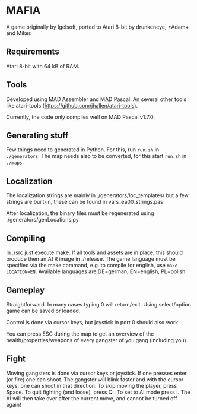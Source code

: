 # MAFIA

A game originally by Igelsoft, ported to Atari 8-bit by drunkeneye, +Adam+ and Miker.



## Requirements

Atari 8-bit with 64 kB of RAM.


## Tools

Developed using MAD Assembler and MAD Pascal.
An several other tools like atari-tools (https://github.com/jhallen/atari-tools).

Currently, the code only compiles well on MAD Pascal v1.7.0.



## Generating stuff

Few things need to generated in Python.  For this, run ```run.sh```
in ```./generators```.  The map needs also to be converted,
for this start ```run.sh``` in ```./maps```.


## Localization

The localization strings are mainly in ./generators/loc_templates/
but a few strings are built-in, these can be found in vars_ea00_strings.pas 

After localization, the binary files must be regenerated using
./generators/genLocations.py


## Compiling 

In ./src just execute make. If all tools and assets are in place,
this should produce then an ATR image in ./release.
The game language must be specified via the make command,
e.g. to compile for english, use ```make LOCATION=EN```.
Available languages are DE=german, EN=english, PL=polish.


## Gameplay

Straightforward. In many cases typing 0 will return/exit.
Using select/option game can be saved or loaded.

Control is done via cursor keys, but joystick in port 0 should
also work. 

You can press ESC during the map to get an overview of
the health/properties/weapons of every gangster of you
gang (including you).


## Fight 

Moving gangsters is done via cursor keys or joystick.
If one presses enter (or fire) one can shoot. 
The gangster will blink faster and with the cursor keys,
one can shoot in that direction. 
To skip moving the player, press Space.
To quit fighting (and loose), press Q .
To set to AI mode press I. The AI will then take over after
the current move, and cannot be turned off again!





